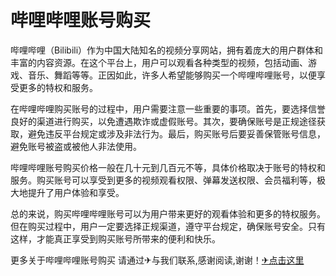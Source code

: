 # 哔哩哔哩账号购买

哔哩哔哩（Bilibili）作为中国大陆知名的视频分享网站，拥有着庞大的用户群体和丰富的内容资源。在这个平台上，用户可以观看各种类型的视频，包括动画、游戏、音乐、舞蹈等等。正因如此，许多人希望能够购买一个哔哩哔哩账号，以便享受更多的特权和服务。

在哔哩哔哩购买账号的过程中，用户需要注意一些重要的事项。首先，要选择信誉良好的渠道进行购买，以免遭遇欺诈或虚假账号。其次，要确保账号是正规途径获取，避免违反平台规定或涉及非法行为。最后，购买账号后要妥善保管账号信息，避免账号被盗或被他人非法使用。

哔哩哔哩账号购买价格一般在几十元到几百元不等，具体价格取决于账号的特权和服务。购买账号可以享受到更多的视频观看权限、弹幕发送权限、会员福利等，极大地提升了用户体验和享受。

总的来说，购买哔哩哔哩账号可以为用户带来更好的观看体验和更多的特权服务。但在购买过程中，用户一定要选择正规渠道，遵守平台规定，确保账号安全。只有这样，才能真正享受到购买账号所带来的便利和快乐。

更多关于哔哩哔哩账号购买 请通过✈与我们联系,感谢阅读,谢谢！[✈点击这里](https://t.me/lm999bot)